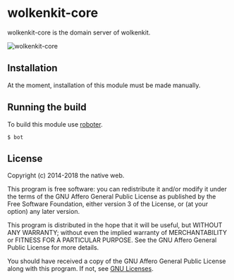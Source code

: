 # wolkenkit-core

wolkenkit-core is the domain server of wolkenkit.

![wolkenkit-core](https://github.com/thenativeweb/wolkenkit-core/raw/master/images/logo.jpg "wolkenkit-core")

## Installation

At the moment, installation of this module must be made manually.

## Running the build

To build this module use [roboter](https://www.npmjs.com/package/roboter).

```shell
$ bot
```

## License

Copyright (c) 2014-2018 the native web.

This program is free software: you can redistribute it and/or modify it under the terms of the GNU Affero General Public License as published by the Free Software Foundation, either version 3 of the License, or (at your option) any later version.

This program is distributed in the hope that it will be useful, but WITHOUT ANY WARRANTY; without even the implied warranty of MERCHANTABILITY or FITNESS FOR A PARTICULAR PURPOSE. See the GNU Affero General Public License for more details.

You should have received a copy of the GNU Affero General Public License along with this program. If not, see [GNU Licenses](http://www.gnu.org/licenses/).
